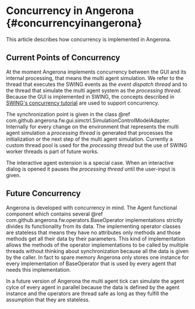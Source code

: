 Concurrency in Angerona	{#concurrencyinangerona}
=======================

This article describes how concurrency is implemented in Angerona.

Current Points of Concurrency
-----------------------------

At the moment Angerona implements concurrency between the GUI and
its internal processing, that means the multi agent simulation. We refer to
the thread that executes the SWING events as the *event dispatch thread* and
to the thread that simulate the multi agent system as the *processing thread*.
Because the GUI is implemented in SWING, the concepts described in 
[SWING's concurrency tutorial][1] are used to support concurrency. 

The synchronization point is given in the class 
@ref com.github.angerona.fw.gui.simctrl.SimulationControlModelAdapter. Internally
for every change on the environment that represents the multi agent simulation a 
*processing thread* is generated that processes the initialization or the next
step of the multi agent simulation. Currently a custom thread pool is used for the
*processing thread* but the use of SWING worker threads is part of future
works.

The interactive agent extension is a special case. When an interactive dialog 
is opened it pauses the *processing thread* until the user-input is given.

Future Concurrency
------------------

Angerona is developed with concurrency in mind. The Agent functional component
which contains several @ref com.github.angerona.fw.operators.BaseOperator implementations
strictly divides its functionality from its data. The implementing operator classes are stateless
that means they have no attributes only methods and those methods get all their data by their
parameters. This kind of implementation allows the methods of the operator
implementations to be called by multiple threads without thinking about synchronization because
all the data is given by the caller. In fact to spare memory Angerona only stores one instance
for every implementation of BaseOperator that is used by every agent that needs this implementation. 

In a future version of Angerona the multi agent tick can simulate the agent cylce of every agent in 
parallel because the data is defined by the agent instance and the operators are thread safe as long 
as they fulfill the assumption that they are stateless.



[1]: http://docs.oracle.com/javase/tutorial/uiswing/concurrency "SWING Concurrency Tutorial by Oracle"